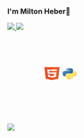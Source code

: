### I'm Milton Heber👋

<div>
  <a href="https://github.com/Miltonheber">
  <img height="180em" src="https://github-readme-stats.vercel.app/api?username=Miltonheber&show_icons=true&theme=dracula&include_all_commits=true&count_private=true"/>
  <img height="180em" src="https://github-readme-stats.vercel.app/api/top-langs/?username=Miltonheber&layout=compact&langs_count=7&theme=dracula"/>
</div>

<div style="display:flex; padding:6%; margin:10%;"><br>
  <img align="center" alt="Milton-HTML" height="30" width="40" src="https://raw.githubusercontent.com/devicons/devicon/master/icons/html5/html5-original.svg">
  <img align="center" alt="Milton-Python" height="30" width="40" src="https://raw.githubusercontent.com/devicons/devicon/master/icons/python/python-original.svg">
</div>
<br>
<div> 
  <a href="https://instagram.com/milton_heber" target="_blank"><img src="https://img.shields.io/badge/-Instagram-%23E4405F?style=for-the-badge&logo=instagram&logoColor=white" target="_blank"></a>
</div>






